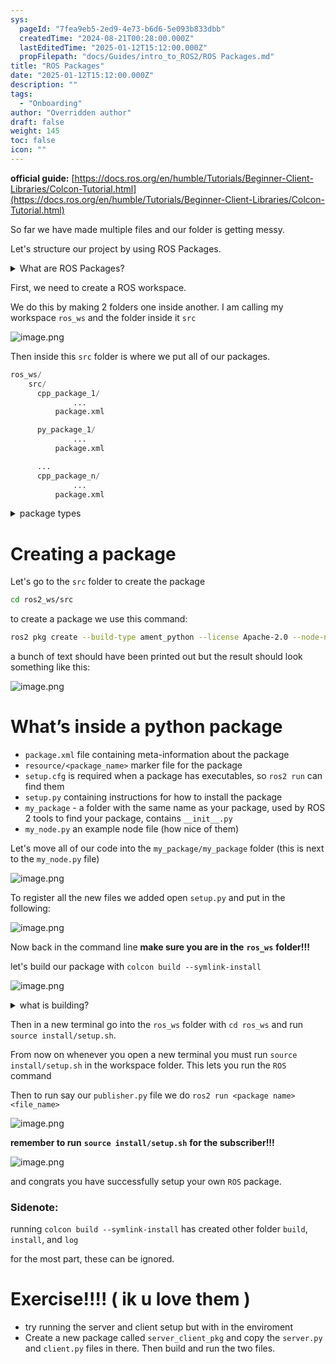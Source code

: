 ```yaml
---
sys:
  pageId: "7fea9eb5-2ed9-4e73-b6d6-5e093b833dbb"
  createdTime: "2024-08-21T00:28:00.000Z"
  lastEditedTime: "2025-01-12T15:12:00.000Z"
  propFilepath: "docs/Guides/intro_to_ROS2/ROS Packages.md"
title: "ROS Packages"
date: "2025-01-12T15:12:00.000Z"
description: ""
tags:
  - "Onboarding"
author: "Overridden author"
draft: false
weight: 145
toc: false
icon: ""
---
```


**official guide:** [https://docs.ros.org/en/humble/Tutorials/Beginner-Client-Libraries/Colcon-Tutorial.html](https://docs.ros.org/en/humble/Tutorials/Beginner-Client-Libraries/Colcon-Tutorial.html)

So far we have made multiple files and our folder is getting messy.

Let's structure our project by using ROS Packages.

<details>

<summary>What are ROS Packages?</summary>

ROS Packages are, as the name implies, packages of code that are highly sharable between ROS developers.

They consist of a folder, `package.xml` file, and source code

```python
      cpp_package_1/
		      ... imagine much code files here ..
          package.xml
```

</details>

First, we need to create a ROS workspace.

We do this by making 2 folders one inside another. I am calling my workspace `ros_ws` and the folder inside it `src`

![image.png](https://prod-files-secure.s3.us-west-2.amazonaws.com/d518164a-d88e-44d1-a4ee-3adb3bd8bce0/70706947-fd18-4537-a67b-e12946812d31/image.png?X-Amz-Algorithm=AWS4-HMAC-SHA256&X-Amz-Content-Sha256=UNSIGNED-PAYLOAD&X-Amz-Credential=ASIAZI2LB46645OW2I2C%2F20250216%2Fus-west-2%2Fs3%2Faws4_request&X-Amz-Date=20250216T121437Z&X-Amz-Expires=3600&X-Amz-Security-Token=IQoJb3JpZ2luX2VjEDQaCXVzLXdlc3QtMiJHMEUCIQDO2u%2BFt02vne4vkiP7nlHU7NR%2FPwCfYH%2F8BJK5wGTcAwIgYoLFUg67jFz%2B%2BXaNsr4QDQDb4j%2FWslKi%2BbvzZNMZWi4q%2FwMIXRAAGgw2Mzc0MjMxODM4MDUiDEviZMyBQiRxzgG%2BkircA9OYYKaKHaBxn5bLTn3CbAL7G7OwsBTmL6R1SP22LirpE8GIost5YSMT6tvKBG6Zdx3bVnPWxEFrFaWLWBCMFqXMNXzuiOngF0ZHk2mBlFO1XDNMk3YULFmKeCYXE617chqYrXEMvnhP3baFrBvqOBetJoe9UG0rH4FBAcVFAgTdyBeUBqtGnpHLTPM8PSANQCXqDoErHAsdkUjIX5DPxAe%2F68Q%2B9vDv3MRRl4%2FodPcLSNegN6ka4LP6N45HHw%2F3RjplGUQRCvEEXVimkbtrvptF3N2hFGJi63sRzyCx%2BSblSo3i12FY%2FQAVhjNfcIl6%2BqTa5Vfn8aSTJJgEAqfGpx1z1KOOkDZ2nukiuH%2BkjudNoZ5KhB1GWqNvL%2Bc%2Fd4ixYroqJETB0Rs0uvJ5yVkK%2FIvjz0xWoBb9n6d2WFHXK%2FA%2Fn%2B8LZIW6pgtekMQI2YIthr5oKz3KjGL8BX%2FUZ8fXb3ulRPxtZj3pR6ClvokmM7MrlkqPa6%2FisimOa%2FAgIoz0WMgVImYidtsQtBVqXHC0FCxNdcU0wduZXcjva0A9ts36%2FdMwpHEL2h1lWYoniLI1KbQjNEuR%2FrRnSB75bBwfvM6FVmwjHzarH0V%2FBYoCVn5luKGrRdPCeEonnx5yMMygx70GOqUBNkb7uu5iFKTKwFYJ341hOTrLsBMxR38lJDn7m6TP0%2FDbRC9ztAfTqQVNJ9dqzdPQIuE0U8xLOzhbd1mUoTcwIdUyhif7gsaxGv%2FTTkThpX%2B5RgNj8QV7ee1UKiXJAGWOuU0dc5YFZxnaELBU9r1mryViS7Tz%2BwjtozogDjx7p5WHML0f4qMbWhoFsUPeirJZDn7nmoS4VHlOuRHDcGsvtRKQIiQ9&X-Amz-Signature=55642d897e80603131f8b3296a1d3e94aec06a8fb0522ca1ad8d4077b0fd6701&X-Amz-SignedHeaders=host&x-id=GetObject)

Then inside this `src` folder is where we put all of our packages.

```python
ros_ws/
    src/
      cpp_package_1/
		      ...
          package.xml

      py_package_1/
		      ...
          package.xml

      ...
      cpp_package_n/
		      ...
          package.xml

```

<details>

<summary>package types</summary>

packages can be either `C++` or python.

the intern file structure is different for each but for this guide we will stick to creating python packages

</details>

# Creating a package

Let's go to the `src` folder to create the package

```bash
cd ros2_ws/src
```

to create a package we use this command:

```bash
ros2 pkg create --build-type ament_python --license Apache-2.0 --node-name my_node my_package
```

a bunch of text should have been printed out but the result should look something like this:

![image.png](https://prod-files-secure.s3.us-west-2.amazonaws.com/d518164a-d88e-44d1-a4ee-3adb3bd8bce0/e6cf1e3f-8512-4a3e-b131-079f800bf3e8/image.png?X-Amz-Algorithm=AWS4-HMAC-SHA256&X-Amz-Content-Sha256=UNSIGNED-PAYLOAD&X-Amz-Credential=ASIAZI2LB46645OW2I2C%2F20250216%2Fus-west-2%2Fs3%2Faws4_request&X-Amz-Date=20250216T121437Z&X-Amz-Expires=3600&X-Amz-Security-Token=IQoJb3JpZ2luX2VjEDQaCXVzLXdlc3QtMiJHMEUCIQDO2u%2BFt02vne4vkiP7nlHU7NR%2FPwCfYH%2F8BJK5wGTcAwIgYoLFUg67jFz%2B%2BXaNsr4QDQDb4j%2FWslKi%2BbvzZNMZWi4q%2FwMIXRAAGgw2Mzc0MjMxODM4MDUiDEviZMyBQiRxzgG%2BkircA9OYYKaKHaBxn5bLTn3CbAL7G7OwsBTmL6R1SP22LirpE8GIost5YSMT6tvKBG6Zdx3bVnPWxEFrFaWLWBCMFqXMNXzuiOngF0ZHk2mBlFO1XDNMk3YULFmKeCYXE617chqYrXEMvnhP3baFrBvqOBetJoe9UG0rH4FBAcVFAgTdyBeUBqtGnpHLTPM8PSANQCXqDoErHAsdkUjIX5DPxAe%2F68Q%2B9vDv3MRRl4%2FodPcLSNegN6ka4LP6N45HHw%2F3RjplGUQRCvEEXVimkbtrvptF3N2hFGJi63sRzyCx%2BSblSo3i12FY%2FQAVhjNfcIl6%2BqTa5Vfn8aSTJJgEAqfGpx1z1KOOkDZ2nukiuH%2BkjudNoZ5KhB1GWqNvL%2Bc%2Fd4ixYroqJETB0Rs0uvJ5yVkK%2FIvjz0xWoBb9n6d2WFHXK%2FA%2Fn%2B8LZIW6pgtekMQI2YIthr5oKz3KjGL8BX%2FUZ8fXb3ulRPxtZj3pR6ClvokmM7MrlkqPa6%2FisimOa%2FAgIoz0WMgVImYidtsQtBVqXHC0FCxNdcU0wduZXcjva0A9ts36%2FdMwpHEL2h1lWYoniLI1KbQjNEuR%2FrRnSB75bBwfvM6FVmwjHzarH0V%2FBYoCVn5luKGrRdPCeEonnx5yMMygx70GOqUBNkb7uu5iFKTKwFYJ341hOTrLsBMxR38lJDn7m6TP0%2FDbRC9ztAfTqQVNJ9dqzdPQIuE0U8xLOzhbd1mUoTcwIdUyhif7gsaxGv%2FTTkThpX%2B5RgNj8QV7ee1UKiXJAGWOuU0dc5YFZxnaELBU9r1mryViS7Tz%2BwjtozogDjx7p5WHML0f4qMbWhoFsUPeirJZDn7nmoS4VHlOuRHDcGsvtRKQIiQ9&X-Amz-Signature=82d480b110c7497068def84c8e9b88a330ed4a174ea14c567ba9ee97de692463&X-Amz-SignedHeaders=host&x-id=GetObject)

# What’s inside a python package

- `package.xml` file containing meta-information about the package
- `resource/<package_name>` marker file for the package
- `setup.cfg` is required when a package has executables, so `ros2 run` can find them
- `setup.py` containing instructions for how to install the package
- `my_package` - a folder with the same name as your package, used by ROS 2 tools to find your package, contains `__init__.py`
- `my_node.py` an example node file (how nice of them)

Let's move all of our code into the `my_package/my_package` folder (this is next to the `my_node.py` file)

![image.png](https://prod-files-secure.s3.us-west-2.amazonaws.com/d518164a-d88e-44d1-a4ee-3adb3bd8bce0/9ce58f11-0da9-4d3e-b86d-506a9685d378/image.png?X-Amz-Algorithm=AWS4-HMAC-SHA256&X-Amz-Content-Sha256=UNSIGNED-PAYLOAD&X-Amz-Credential=ASIAZI2LB46645OW2I2C%2F20250216%2Fus-west-2%2Fs3%2Faws4_request&X-Amz-Date=20250216T121437Z&X-Amz-Expires=3600&X-Amz-Security-Token=IQoJb3JpZ2luX2VjEDQaCXVzLXdlc3QtMiJHMEUCIQDO2u%2BFt02vne4vkiP7nlHU7NR%2FPwCfYH%2F8BJK5wGTcAwIgYoLFUg67jFz%2B%2BXaNsr4QDQDb4j%2FWslKi%2BbvzZNMZWi4q%2FwMIXRAAGgw2Mzc0MjMxODM4MDUiDEviZMyBQiRxzgG%2BkircA9OYYKaKHaBxn5bLTn3CbAL7G7OwsBTmL6R1SP22LirpE8GIost5YSMT6tvKBG6Zdx3bVnPWxEFrFaWLWBCMFqXMNXzuiOngF0ZHk2mBlFO1XDNMk3YULFmKeCYXE617chqYrXEMvnhP3baFrBvqOBetJoe9UG0rH4FBAcVFAgTdyBeUBqtGnpHLTPM8PSANQCXqDoErHAsdkUjIX5DPxAe%2F68Q%2B9vDv3MRRl4%2FodPcLSNegN6ka4LP6N45HHw%2F3RjplGUQRCvEEXVimkbtrvptF3N2hFGJi63sRzyCx%2BSblSo3i12FY%2FQAVhjNfcIl6%2BqTa5Vfn8aSTJJgEAqfGpx1z1KOOkDZ2nukiuH%2BkjudNoZ5KhB1GWqNvL%2Bc%2Fd4ixYroqJETB0Rs0uvJ5yVkK%2FIvjz0xWoBb9n6d2WFHXK%2FA%2Fn%2B8LZIW6pgtekMQI2YIthr5oKz3KjGL8BX%2FUZ8fXb3ulRPxtZj3pR6ClvokmM7MrlkqPa6%2FisimOa%2FAgIoz0WMgVImYidtsQtBVqXHC0FCxNdcU0wduZXcjva0A9ts36%2FdMwpHEL2h1lWYoniLI1KbQjNEuR%2FrRnSB75bBwfvM6FVmwjHzarH0V%2FBYoCVn5luKGrRdPCeEonnx5yMMygx70GOqUBNkb7uu5iFKTKwFYJ341hOTrLsBMxR38lJDn7m6TP0%2FDbRC9ztAfTqQVNJ9dqzdPQIuE0U8xLOzhbd1mUoTcwIdUyhif7gsaxGv%2FTTkThpX%2B5RgNj8QV7ee1UKiXJAGWOuU0dc5YFZxnaELBU9r1mryViS7Tz%2BwjtozogDjx7p5WHML0f4qMbWhoFsUPeirJZDn7nmoS4VHlOuRHDcGsvtRKQIiQ9&X-Amz-Signature=fdbacaaf7df28ef262a07de6701fede1fb5b559ef5c8bfe4bcacc9cdf1112dc2&X-Amz-SignedHeaders=host&x-id=GetObject)

To register all the new files we added open `setup.py` and put in the following:

![image.png](https://prod-files-secure.s3.us-west-2.amazonaws.com/d518164a-d88e-44d1-a4ee-3adb3bd8bce0/1cd7c262-4cae-4496-9d75-c178537d24a2/image.png?X-Amz-Algorithm=AWS4-HMAC-SHA256&X-Amz-Content-Sha256=UNSIGNED-PAYLOAD&X-Amz-Credential=ASIAZI2LB46645OW2I2C%2F20250216%2Fus-west-2%2Fs3%2Faws4_request&X-Amz-Date=20250216T121437Z&X-Amz-Expires=3600&X-Amz-Security-Token=IQoJb3JpZ2luX2VjEDQaCXVzLXdlc3QtMiJHMEUCIQDO2u%2BFt02vne4vkiP7nlHU7NR%2FPwCfYH%2F8BJK5wGTcAwIgYoLFUg67jFz%2B%2BXaNsr4QDQDb4j%2FWslKi%2BbvzZNMZWi4q%2FwMIXRAAGgw2Mzc0MjMxODM4MDUiDEviZMyBQiRxzgG%2BkircA9OYYKaKHaBxn5bLTn3CbAL7G7OwsBTmL6R1SP22LirpE8GIost5YSMT6tvKBG6Zdx3bVnPWxEFrFaWLWBCMFqXMNXzuiOngF0ZHk2mBlFO1XDNMk3YULFmKeCYXE617chqYrXEMvnhP3baFrBvqOBetJoe9UG0rH4FBAcVFAgTdyBeUBqtGnpHLTPM8PSANQCXqDoErHAsdkUjIX5DPxAe%2F68Q%2B9vDv3MRRl4%2FodPcLSNegN6ka4LP6N45HHw%2F3RjplGUQRCvEEXVimkbtrvptF3N2hFGJi63sRzyCx%2BSblSo3i12FY%2FQAVhjNfcIl6%2BqTa5Vfn8aSTJJgEAqfGpx1z1KOOkDZ2nukiuH%2BkjudNoZ5KhB1GWqNvL%2Bc%2Fd4ixYroqJETB0Rs0uvJ5yVkK%2FIvjz0xWoBb9n6d2WFHXK%2FA%2Fn%2B8LZIW6pgtekMQI2YIthr5oKz3KjGL8BX%2FUZ8fXb3ulRPxtZj3pR6ClvokmM7MrlkqPa6%2FisimOa%2FAgIoz0WMgVImYidtsQtBVqXHC0FCxNdcU0wduZXcjva0A9ts36%2FdMwpHEL2h1lWYoniLI1KbQjNEuR%2FrRnSB75bBwfvM6FVmwjHzarH0V%2FBYoCVn5luKGrRdPCeEonnx5yMMygx70GOqUBNkb7uu5iFKTKwFYJ341hOTrLsBMxR38lJDn7m6TP0%2FDbRC9ztAfTqQVNJ9dqzdPQIuE0U8xLOzhbd1mUoTcwIdUyhif7gsaxGv%2FTTkThpX%2B5RgNj8QV7ee1UKiXJAGWOuU0dc5YFZxnaELBU9r1mryViS7Tz%2BwjtozogDjx7p5WHML0f4qMbWhoFsUPeirJZDn7nmoS4VHlOuRHDcGsvtRKQIiQ9&X-Amz-Signature=1f304d6ed016b78e4e2ec69a33765d7ed605a62f9adb402b8be1c5792ee40b9d&X-Amz-SignedHeaders=host&x-id=GetObject)

Now back in the command line **make sure you are in the** **`ros_ws`** **folder!!!**

let's build our package with `colcon build --symlink-install`

![image.png](https://prod-files-secure.s3.us-west-2.amazonaws.com/d518164a-d88e-44d1-a4ee-3adb3bd8bce0/2f2a0d27-b173-48fd-b189-5f5c0ce65619/image.png?X-Amz-Algorithm=AWS4-HMAC-SHA256&X-Amz-Content-Sha256=UNSIGNED-PAYLOAD&X-Amz-Credential=ASIAZI2LB46645OW2I2C%2F20250216%2Fus-west-2%2Fs3%2Faws4_request&X-Amz-Date=20250216T121437Z&X-Amz-Expires=3600&X-Amz-Security-Token=IQoJb3JpZ2luX2VjEDQaCXVzLXdlc3QtMiJHMEUCIQDO2u%2BFt02vne4vkiP7nlHU7NR%2FPwCfYH%2F8BJK5wGTcAwIgYoLFUg67jFz%2B%2BXaNsr4QDQDb4j%2FWslKi%2BbvzZNMZWi4q%2FwMIXRAAGgw2Mzc0MjMxODM4MDUiDEviZMyBQiRxzgG%2BkircA9OYYKaKHaBxn5bLTn3CbAL7G7OwsBTmL6R1SP22LirpE8GIost5YSMT6tvKBG6Zdx3bVnPWxEFrFaWLWBCMFqXMNXzuiOngF0ZHk2mBlFO1XDNMk3YULFmKeCYXE617chqYrXEMvnhP3baFrBvqOBetJoe9UG0rH4FBAcVFAgTdyBeUBqtGnpHLTPM8PSANQCXqDoErHAsdkUjIX5DPxAe%2F68Q%2B9vDv3MRRl4%2FodPcLSNegN6ka4LP6N45HHw%2F3RjplGUQRCvEEXVimkbtrvptF3N2hFGJi63sRzyCx%2BSblSo3i12FY%2FQAVhjNfcIl6%2BqTa5Vfn8aSTJJgEAqfGpx1z1KOOkDZ2nukiuH%2BkjudNoZ5KhB1GWqNvL%2Bc%2Fd4ixYroqJETB0Rs0uvJ5yVkK%2FIvjz0xWoBb9n6d2WFHXK%2FA%2Fn%2B8LZIW6pgtekMQI2YIthr5oKz3KjGL8BX%2FUZ8fXb3ulRPxtZj3pR6ClvokmM7MrlkqPa6%2FisimOa%2FAgIoz0WMgVImYidtsQtBVqXHC0FCxNdcU0wduZXcjva0A9ts36%2FdMwpHEL2h1lWYoniLI1KbQjNEuR%2FrRnSB75bBwfvM6FVmwjHzarH0V%2FBYoCVn5luKGrRdPCeEonnx5yMMygx70GOqUBNkb7uu5iFKTKwFYJ341hOTrLsBMxR38lJDn7m6TP0%2FDbRC9ztAfTqQVNJ9dqzdPQIuE0U8xLOzhbd1mUoTcwIdUyhif7gsaxGv%2FTTkThpX%2B5RgNj8QV7ee1UKiXJAGWOuU0dc5YFZxnaELBU9r1mryViS7Tz%2BwjtozogDjx7p5WHML0f4qMbWhoFsUPeirJZDn7nmoS4VHlOuRHDcGsvtRKQIiQ9&X-Amz-Signature=ea2085cb173930e404d0a26db3dac5aab95e7cb9fde021571ca16f718caaf1c6&X-Amz-SignedHeaders=host&x-id=GetObject)

<details>

<summary>what is building?</summary>

if you are a CS major at Rose-Hulman you will learn the answer to this in CSSE132

but TLDR; is it combines all the code files into one program that can be run easily 

</details>

Then in a new terminal go into the `ros_ws` folder with `cd ros_ws` and run `source install/setup.sh`. 

From now on whenever you open a new terminal you must run `source install/setup.sh` in the workspace folder. This lets you run the `ROS` command

Then to run say our `publisher.py` file we do `ros2 run <package name> <file_name>`

![image.png](https://prod-files-secure.s3.us-west-2.amazonaws.com/d518164a-d88e-44d1-a4ee-3adb3bd8bce0/4f4b1219-3a44-4632-aa0a-ce3471699f59/image.png?X-Amz-Algorithm=AWS4-HMAC-SHA256&X-Amz-Content-Sha256=UNSIGNED-PAYLOAD&X-Amz-Credential=ASIAZI2LB46645OW2I2C%2F20250216%2Fus-west-2%2Fs3%2Faws4_request&X-Amz-Date=20250216T121437Z&X-Amz-Expires=3600&X-Amz-Security-Token=IQoJb3JpZ2luX2VjEDQaCXVzLXdlc3QtMiJHMEUCIQDO2u%2BFt02vne4vkiP7nlHU7NR%2FPwCfYH%2F8BJK5wGTcAwIgYoLFUg67jFz%2B%2BXaNsr4QDQDb4j%2FWslKi%2BbvzZNMZWi4q%2FwMIXRAAGgw2Mzc0MjMxODM4MDUiDEviZMyBQiRxzgG%2BkircA9OYYKaKHaBxn5bLTn3CbAL7G7OwsBTmL6R1SP22LirpE8GIost5YSMT6tvKBG6Zdx3bVnPWxEFrFaWLWBCMFqXMNXzuiOngF0ZHk2mBlFO1XDNMk3YULFmKeCYXE617chqYrXEMvnhP3baFrBvqOBetJoe9UG0rH4FBAcVFAgTdyBeUBqtGnpHLTPM8PSANQCXqDoErHAsdkUjIX5DPxAe%2F68Q%2B9vDv3MRRl4%2FodPcLSNegN6ka4LP6N45HHw%2F3RjplGUQRCvEEXVimkbtrvptF3N2hFGJi63sRzyCx%2BSblSo3i12FY%2FQAVhjNfcIl6%2BqTa5Vfn8aSTJJgEAqfGpx1z1KOOkDZ2nukiuH%2BkjudNoZ5KhB1GWqNvL%2Bc%2Fd4ixYroqJETB0Rs0uvJ5yVkK%2FIvjz0xWoBb9n6d2WFHXK%2FA%2Fn%2B8LZIW6pgtekMQI2YIthr5oKz3KjGL8BX%2FUZ8fXb3ulRPxtZj3pR6ClvokmM7MrlkqPa6%2FisimOa%2FAgIoz0WMgVImYidtsQtBVqXHC0FCxNdcU0wduZXcjva0A9ts36%2FdMwpHEL2h1lWYoniLI1KbQjNEuR%2FrRnSB75bBwfvM6FVmwjHzarH0V%2FBYoCVn5luKGrRdPCeEonnx5yMMygx70GOqUBNkb7uu5iFKTKwFYJ341hOTrLsBMxR38lJDn7m6TP0%2FDbRC9ztAfTqQVNJ9dqzdPQIuE0U8xLOzhbd1mUoTcwIdUyhif7gsaxGv%2FTTkThpX%2B5RgNj8QV7ee1UKiXJAGWOuU0dc5YFZxnaELBU9r1mryViS7Tz%2BwjtozogDjx7p5WHML0f4qMbWhoFsUPeirJZDn7nmoS4VHlOuRHDcGsvtRKQIiQ9&X-Amz-Signature=bf35d1854c848e75922f9756af868e0e6d280db64e8f7ef486de9ac22653b251&X-Amz-SignedHeaders=host&x-id=GetObject)

**remember to run** **`source install/setup.sh`** **for the subscriber!!!**

![image.png](https://prod-files-secure.s3.us-west-2.amazonaws.com/d518164a-d88e-44d1-a4ee-3adb3bd8bce0/02121119-dad4-49ec-8356-c956108b4243/image.png?X-Amz-Algorithm=AWS4-HMAC-SHA256&X-Amz-Content-Sha256=UNSIGNED-PAYLOAD&X-Amz-Credential=ASIAZI2LB46645OW2I2C%2F20250216%2Fus-west-2%2Fs3%2Faws4_request&X-Amz-Date=20250216T121437Z&X-Amz-Expires=3600&X-Amz-Security-Token=IQoJb3JpZ2luX2VjEDQaCXVzLXdlc3QtMiJHMEUCIQDO2u%2BFt02vne4vkiP7nlHU7NR%2FPwCfYH%2F8BJK5wGTcAwIgYoLFUg67jFz%2B%2BXaNsr4QDQDb4j%2FWslKi%2BbvzZNMZWi4q%2FwMIXRAAGgw2Mzc0MjMxODM4MDUiDEviZMyBQiRxzgG%2BkircA9OYYKaKHaBxn5bLTn3CbAL7G7OwsBTmL6R1SP22LirpE8GIost5YSMT6tvKBG6Zdx3bVnPWxEFrFaWLWBCMFqXMNXzuiOngF0ZHk2mBlFO1XDNMk3YULFmKeCYXE617chqYrXEMvnhP3baFrBvqOBetJoe9UG0rH4FBAcVFAgTdyBeUBqtGnpHLTPM8PSANQCXqDoErHAsdkUjIX5DPxAe%2F68Q%2B9vDv3MRRl4%2FodPcLSNegN6ka4LP6N45HHw%2F3RjplGUQRCvEEXVimkbtrvptF3N2hFGJi63sRzyCx%2BSblSo3i12FY%2FQAVhjNfcIl6%2BqTa5Vfn8aSTJJgEAqfGpx1z1KOOkDZ2nukiuH%2BkjudNoZ5KhB1GWqNvL%2Bc%2Fd4ixYroqJETB0Rs0uvJ5yVkK%2FIvjz0xWoBb9n6d2WFHXK%2FA%2Fn%2B8LZIW6pgtekMQI2YIthr5oKz3KjGL8BX%2FUZ8fXb3ulRPxtZj3pR6ClvokmM7MrlkqPa6%2FisimOa%2FAgIoz0WMgVImYidtsQtBVqXHC0FCxNdcU0wduZXcjva0A9ts36%2FdMwpHEL2h1lWYoniLI1KbQjNEuR%2FrRnSB75bBwfvM6FVmwjHzarH0V%2FBYoCVn5luKGrRdPCeEonnx5yMMygx70GOqUBNkb7uu5iFKTKwFYJ341hOTrLsBMxR38lJDn7m6TP0%2FDbRC9ztAfTqQVNJ9dqzdPQIuE0U8xLOzhbd1mUoTcwIdUyhif7gsaxGv%2FTTkThpX%2B5RgNj8QV7ee1UKiXJAGWOuU0dc5YFZxnaELBU9r1mryViS7Tz%2BwjtozogDjx7p5WHML0f4qMbWhoFsUPeirJZDn7nmoS4VHlOuRHDcGsvtRKQIiQ9&X-Amz-Signature=97991622e41c8e8dd93acb15b2ccd1944e47ed710f95b86715a58cf589e7b750&X-Amz-SignedHeaders=host&x-id=GetObject)

and congrats you have successfully setup your own `ROS` package.

### Sidenote:

running `colcon build --symlink-install` has created other folder `build`, `install`, and `log`

for the most part, these can be ignored.

# Exercise!!!! ( ik u love them )

- try running the server and client setup but with in the enviroment
- Create a new package called `server_client_pkg` and copy the `server.py` and `client.py` files in there. Then build and run the two files.
